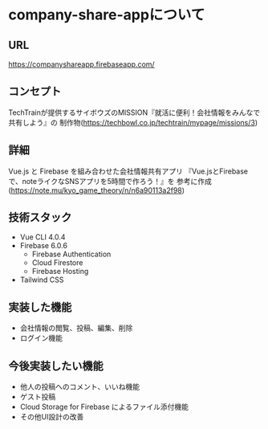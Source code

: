 # company-share-appについて

## URL
https://companyshareapp.firebaseapp.com/

## コンセプト
TechTrainが提供するサイボウズのMISSION『就活に便利！会社情報をみんなで共有しよう』の
制作物(https://techbowl.co.jp/techtrain/mypage/missions/3)

## 詳細
Vue.js と Firebase を組み合わせた会社情報共有アプリ
『Vue.jsとFirebaseで、noteライクなSNSアプリを5時間で作ろう！』を
参考に作成 (https://note.mu/kyo_game_theory/n/n6a90113a2f98)

## 技術スタック
- Vue CLI 4.0.4
- Firebase 6.0.6
  - Firebase Authentication
  - Cloud Firestore
  - Firebase Hosting
- Tailwind CSS

## 実装した機能
- 会社情報の閲覧、投稿、編集、削除
- ログイン機能

## 今後実装したい機能
- 他人の投稿へのコメント、いいね機能
- ゲスト投稿
- Cloud Storage for Firebase によるファイル添付機能
- その他UI設計の改善